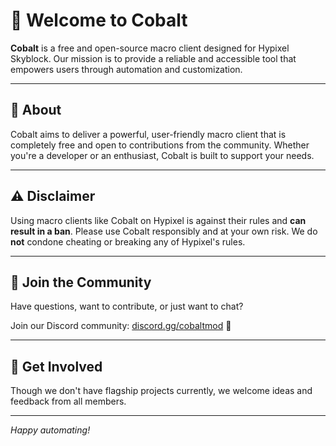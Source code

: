 # 🚀 Welcome to Cobalt

**Cobalt** is a free and open-source macro client designed for Hypixel Skyblock. Our mission is to provide a reliable and accessible tool that empowers users through automation and customization. 

---

## 📖 About

Cobalt aims to deliver a powerful, user-friendly macro client that is completely free and open to contributions from the community. Whether you're a developer or an enthusiast, Cobalt is built to support your needs.

---

## ⚠️ Disclaimer

Using macro clients like Cobalt on Hypixel is against their rules and **can result in a ban**. Please use Cobalt responsibly and at your own risk. We do **not** condone cheating or breaking any of Hypixel's rules.

---

## 💬 Join the Community

Have questions, want to contribute, or just want to chat?

Join our Discord community: [discord.gg/cobaltmod](https://discord.gg/cobaltmod) 🎉

---

## 🤝 Get Involved

Though we don't have flagship projects currently, we welcome ideas and feedback from all members.

---

*Happy automating!*
